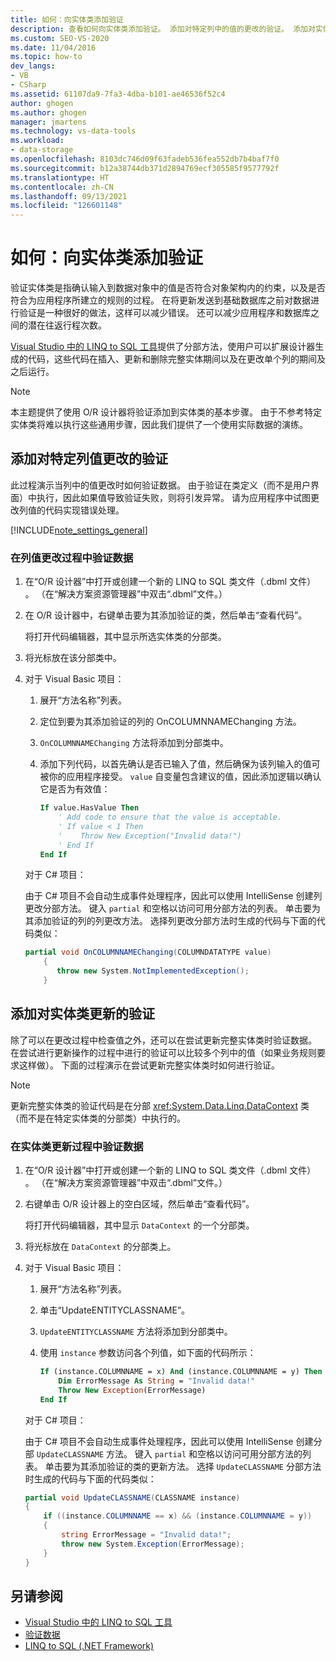 ```yaml
---
title: 如何：向实体类添加验证
description: 查看如何向实体类添加验证。 添加对特定列中的值的更改的验证。 添加对实体类更新的验证。
ms.custom: SEO-VS-2020
ms.date: 11/04/2016
ms.topic: how-to
dev_langs:
- VB
- CSharp
ms.assetid: 61107da9-7fa3-4dba-b101-ae46536f52c4
author: ghogen
ms.author: ghogen
manager: jmartens
ms.technology: vs-data-tools
ms.workload:
- data-storage
ms.openlocfilehash: 8103dc746d09f63fadeb536fea552db7b4baf7f0
ms.sourcegitcommit: b12a38744db371d2894769ecf305585f9577792f
ms.translationtype: HT
ms.contentlocale: zh-CN
ms.lasthandoff: 09/13/2021
ms.locfileid: "126601148"
---
```

# <a name="how-to-add-validation-to-entity-classes"></a>如何：向实体类添加验证
验证实体类是指确认输入到数据对象中的值是否符合对象架构内的约束，以及是否符合为应用程序所建立的规则的过程。 在将更新发送到基础数据库之前对数据进行验证是一种很好的做法，这样可以减少错误。 还可以减少应用程序和数据库之间的潜在往返行程次数。

[Visual Studio 中的 LINQ to SQL 工具](../data-tools/linq-to-sql-tools-in-visual-studio2.md)提供了分部方法，使用户可以扩展设计器生成的代码，这些代码在插入、更新和删除完整实体期间以及在更改单个列的期间及之后运行。

> [!NOTE]
> 本主题提供了使用 O/R 设计器将验证添加到实体类的基本步骤。 由于不参考特定实体类将难以执行这些通用步骤，因此我们提供了一个使用实际数据的演练。

## <a name="add-validation-for-changes-to-the-value-in-a-specific-column"></a>添加对特定列值更改的验证
此过程演示当列中的值更改时如何验证数据。 由于验证在类定义（而不是用户界面）中执行，因此如果值导致验证失败，则将引发异常。 请为应用程序中试图更改列值的代码实现错误处理。

[!INCLUDE[note_settings_general](../data-tools/includes/note_settings_general_md.md)]

### <a name="to-validate-data-during-a-columns-value-change"></a>在列值更改过程中验证数据

1. 在“O/R 设计器”中打开或创建一个新的 LINQ to SQL 类文件（.dbml 文件） 。 （在“解决方案资源管理器”中双击“.dbml”文件。）

2. 在 O/R 设计器中，右键单击要为其添加验证的类，然后单击“查看代码”。

     将打开代码编辑器，其中显示所选实体类的分部类。

3. 将光标放在该分部类中。

4. 对于 Visual Basic 项目：

    1. 展开“方法名称”列表。

    2. 定位到要为其添加验证的列的 OnCOLUMNNAMEChanging 方法。

    3. `OnCOLUMNNAMEChanging` 方法将添加到分部类中。

    4. 添加下列代码，以首先确认是否已输入了值，然后确保为该列输入的值可被你的应用程序接受。 `value` 自变量包含建议的值，因此添加逻辑以确认它是否为有效值：

        ```vb
        If value.HasValue Then
            ' Add code to ensure that the value is acceptable.
            ' If value < 1 Then
            '    Throw New Exception("Invalid data!")
            ' End If
        End If
        ```

    对于 C# 项目：

    由于 C# 项目不会自动生成事件处理程序，因此可以使用 IntelliSense 创建列更改分部方法。 键入 `partial` 和空格以访问可用分部方法的列表。 单击要为其添加验证的列的列更改方法。 选择列更改分部方法时生成的代码与下面的代码类似：

    ```csharp
    partial void OnCOLUMNNAMEChanging(COLUMNDATATYPE value)
        {
           throw new System.NotImplementedException();
        }
    ```

## <a name="add-validation-for-updates-to-an-entity-class"></a>添加对实体类更新的验证
除了可以在更改过程中检查值之外，还可以在尝试更新完整实体类时验证数据。 在尝试进行更新操作的过程中进行的验证可以比较多个列中的值（如果业务规则要求这样做）。 下面的过程演示在尝试更新完整实体类时如何进行验证。

> [!NOTE]
> 更新完整实体类的验证代码是在分部 <xref:System.Data.Linq.DataContext> 类（而不是在特定实体类的分部类）中执行的。

### <a name="to-validate-data-during-an-update-to-an-entity-class"></a>在实体类更新过程中验证数据

1. 在“O/R 设计器”中打开或创建一个新的 LINQ to SQL 类文件（.dbml 文件） 。 （在“解决方案资源管理器”中双击“.dbml”文件。）

2. 右键单击 O/R 设计器上的空白区域，然后单击“查看代码”。

     将打开代码编辑器，其中显示 `DataContext` 的一个分部类。

3. 将光标放在 `DataContext` 的分部类上。

4. 对于 Visual Basic 项目：

    1. 展开“方法名称”列表。

    2. 单击“UpdateENTITYCLASSNAME”。

    3. `UpdateENTITYCLASSNAME` 方法将添加到分部类中。

    4. 使用 `instance` 参数访问各个列值，如下面的代码所示：

        ```vb
        If (instance.COLUMNNAME = x) And (instance.COLUMNNAME = y) Then
            Dim ErrorMessage As String = "Invalid data!"
            Throw New Exception(ErrorMessage)
        End If
        ```

    对于 C# 项目：

    由于 C# 项目不会自动生成事件处理程序，因此可以使用 IntelliSense 创建分部 `UpdateCLASSNAME` 方法。 键入 `partial` 和空格以访问可用分部方法的列表。 单击要为其添加验证的类的更新方法。 选择 `UpdateCLASSNAME` 分部方法时生成的代码与下面的代码类似：

    ```csharp
    partial void UpdateCLASSNAME(CLASSNAME instance)
    {
        if ((instance.COLUMNNAME == x) && (instance.COLUMNNAME = y))
        {
            string ErrorMessage = "Invalid data!";
            throw new System.Exception(ErrorMessage);
        }
    }
    ```

## <a name="see-also"></a>另请参阅

- [Visual Studio 中的 LINQ to SQL 工具](../data-tools/linq-to-sql-tools-in-visual-studio2.md)
- [验证数据](../data-tools/validate-data-in-datasets.md)
- [LINQ to SQL (.NET Framework)](/dotnet/framework/data/adonet/sql/linq/index)
